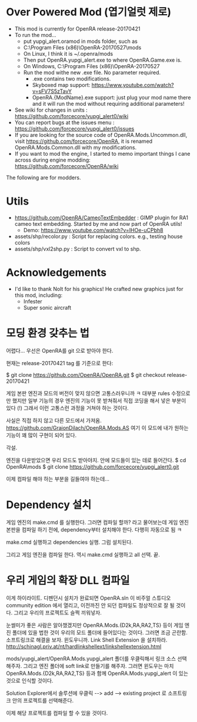 # Over Powered Mod (엽기얼럿 제로)

* This mod is currently for OpenRA release-20170421
* To run the mod...
  * put yupgi\_alert.oramod in mods folder, such as
  * C:\\Program Files (x86)\\OpenRA-20170527\\mods
  * On Linux, I think it is ~/.openra/mods
  * Then put OpenRA.yupgi\_alert.exe to where OpenRA.Game.exe is.
  * On Windows, C:\\Program Files (x86)\\OpenRA-20170527
  * Run the mod withe new .exe file. No parameter required.
    * .exe contains two modifications.
    * Skyboxed map support: https://www.youtube.com/watch?v=sFV7S5zTavY
    * OpenRA.{ModName}.exe support: just plug your mod name there and it will run
      the mod without requiring additional parameters!
* See wiki for changes in units : https://github.com/forcecore/yupgi_alert0/wiki
* You can report bugs at the issues menu : https://github.com/forcecore/yupgi_alert0/issues
* If you are looking for the source code of OpenRA.Mods.Uncommon.dll, visit https://github.com/forcecore/OpenRA, it is renamed OpenRA.Mods.Common.dll with my modifications.
* If you want to mod the engine, I started to memo important things I cane across during engine modding: https://github.com/forcecore/OpenRA/wiki

The following are for modders.

# Utils

* https://github.com/OpenRA/CameoTextEmbedder : GIMP plugin for RA1 cameo text embedding. Started by me and now part of OpenRA utils!
  * Demo: https://www.youtube.com/watch?v=IHOe-uCPbh8
* assets/shp/recolor.py : Script for replacing colors. e.g., testing house colors
* assets/shp/vxl2shp.py : Script to convert vxl to shp.

# Acknowledgements

* I'd like to thank Nolt for his graphics! He crafted new graphics just for this mod, including:
  * Infester
  * Super sonic aircraft

# 모딩 환경 갖추는 법

어렵다...
우선은 OpenRA를 git 으로 받아야 한다.

현재는 release-20170421 tag 를 기준으로 한다:

$ git clone https://github.com/OpenRA/OpenRA.git
$ git checkout release-20170421

게임 본판 엔진과 모드의 버전이 맞지 않으면 고통스러우니까 ㅋ
대부분 rules 수정으로만 했지만 일부 기능의 경우 엔진의 기능이 못 받쳐줘서 직접
코딩을 해서 넣은 부분이 있다 (!)
그래서 이런 고통스런 과정을 거쳐야 하는 것이다.

사실은 직접 하지 않고 다른 모드에서 가져옴.
https://github.com/GraionDilach/OpenRA.Mods.AS
여기 이 모드에 내가 원하는 기능이 꽤 많이 구현이 되어 있다.

각설.

엔진을 다운받았으면 우리 모드도 받아야지.
안에 모드들이 있는 데로 들어간다.
$ cd OpenRA\mods
$ git clone https://github.com/forcecore/yupgi_alert0.git

이제 컴파일 해야 하는 부분을 길들여야 하는데...

# Dependency 설치

게임 엔진의 make.cmd 를 실행한다.
그러면 컴파일 할까? 라고 물어보는데
게임 엔진 본판을 컴파일 하기 전에, dependency부터 설치해야 한다.
다행히 자동으로 됨 ㅋ

make.cmd 실행하고 dependencies 실행.
그럼 설치된다.

그리고 게임 엔진을 컴파일 한다.
역시 make.cmd 실행하고 all 선택. 끝.

# 우리 게임의 확장 DLL 컴파일

이게 하이라이트.
디펜던시 설치가 완료되면
OpenRA.sln
이 비주얼 스튜디오 community edition 에서 열리고,
이전까진 안 되던 컴파일도 정상적으로 잘 될 것이다.
그리고 우리의 프로젝트도 슬쩍 끼워넣자.

눈썰미가 좋은 사람은 알아챘겠지만
OpenRA.Mods.{D2k,RA,RA2,TS} 등이 게임 엔진 폴더에 있을 법한 것이
우리의 모드 폴더에 들어있다는 것이다.
그러면 조금 곤란함. 소프트링크로 해결을 보자.
윈도우니까.
Link Shell Extension 을 설치하라.
http://schinagl.priv.at/nt/hardlinkshellext/linkshellextension.html

mods/yupgi_alert/OpenRA.Mods.yupgi_alert 폴더를 우클릭해서 링크 소스 선택해주자.
그리고 엔진 폴더에 soft link로 만들기를 해주자.
그러면 윈도우는 마치
OpenRA.Mods.{D2k,RA,RA2,TS} 등과 함께 OpenRA.Mods.yupgi_alert 이 있는 것으로 인식할 것이다.

Solution Explorer에서 솔루션에 우클릭 --> add --> existing project 로
소프트링크 안의 프로젝트를 선택해준다.

이제 해당 프로젝트를 컴파일 할 수 있을 것이다.
